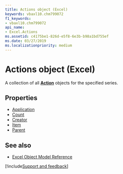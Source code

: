```yaml
---
title: Actions object (Excel)
keywords: vbaxl10.chm799072
f1_keywords:
- vbaxl10.chm799072
api_name:
- Excel.Actions
ms.assetid: c4175be1-826d-e5f8-6e3b-b98a1bd755ef
ms.date: 03/27/2019
ms.localizationpriority: medium
---
```



# Actions object (Excel)

A collection of all **[Action](Excel.Action.md)** objects for the specified series.


## Properties

- [Application](Excel.Actions.Application.md)
- [Count](Excel.Actions.Count.md)
- [Creator](Excel.Actions.Creator.md)
- [Item](Excel.Actions.Item.md)
- [Parent](Excel.Actions.Parent.md)

## See also

- [Excel Object Model Reference](overview/Excel/object-model.md)


[!include[Support and feedback](~/includes/feedback-boilerplate.md)]
